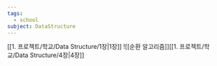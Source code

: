 ```yaml
---
tags:
  - school
subject: DataStructure
---
```

[[1. 프로젝트/학교/Data Structure/1장|1장]]
![[순환 알고리즘]][[1. 프로젝트/학교/Data Structure/4장|4장]]